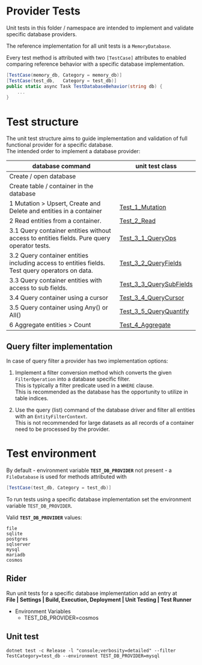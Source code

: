 
# Provider Tests

Unit tests in this folder / namespace are intended to implement and validate specific database providers.

The reference implementation for all unit tests is a `MemoryDatabase`.

Every test method is attributed with two `[TestCase]` attributes to enabled comparing
reference behavior with a specific database implementation.

```csharp
[TestCase(memory_db, Category = memory_db)]
[TestCase(test_db,   Category = test_db)]
public static async Task TestDatabaseBehavior(string db) {
    ...
}
```

# Test structure

The unit test structure aims to guide implementation and validation of full functional provider for a specific database.  
The intended order to implement a database provider:

| database command                                                                               | unit test class                                              |
|------------------------------------------------------------------------------------------------|------------------------------------------------------------- |
|     Create / open database                                                                     |                                                              |
|     Create table / container in the database                                                   |                                                              |
| 1   Mutation > Upsert, Create and Delete and entities in a container                           | [Test_1_Mutation](Test/Test_1_Mutation.cs)                   |
| 2   Read entities from a container.                                                            | [Test_2_Read](Test/Test_2_Read.cs)                           |
| 3.1 Query container entities without access to entities fields. Pure query operator tests.     | [Test_3_1_QueryOps](Test/Test_3_1_QueryOps.cs)               |
| 3.2 Query container entities including access to entities fields. Test query operators on data.| [Test_3_2_QueryFields](Test/Test_3_2_QueryFields.cs)         |
| 3.3 Query container entities with access to sub fields.                                        | [Test_3_3_QuerySubFields](Test/Test_3_3_QuerySubFields.cs)   |
| 3.4 Query container using a cursor                                                             | [Test_3_4_QueryCursor](Test/Test_3_4_QueryCursor.cs)         |
| 3.5 Query container using Any() or All()                                                       | [Test_3_5_QueryQuantify](Test/Test_3_5_QueryQuantify.cs)     |
| 6   Aggregate entities > Count                                                                 | [Test_4_Aggregate](Test/Test_4_Aggregate.cs)                 |


## Query filter implementation

In case of query filter a provider has two implementation options:

1. Implement a filter conversion method which converts the given `FilterOperation` into a database specific filter.  
   This is typically a filter predicate used in a `WHERE` clause.  
   This is recommended as the database has the opportunity to utilize in table indices.

2. Use the query (list) command of the database driver and filter all entities with an `EntityFilterContext`.  
   This is not recommended for large datasets as all records of a container need to be processed by the provider.


# Test environment

By default - environment variable **`TEST_DB_PROVIDER`** not present - a `FileDatabase` is used for methods attributed with
```csharp
[TestCase(test_db, Category = test_db)]
```

To run tests using a specific database implementation set the environment variable `TEST_DB_PROVIDER`.

Valid  **`TEST_DB_PROVIDER`** values:
```
file
sqlite
postgres
sqlserver
mysql
mariadb
cosmos
```


## Rider
Run unit tests for a specific database implementation add an entry at  
**File | Settings | Build, Execution, Deployment | Unit Testing | Test Runner**  
- Environment Variables
    - TEST_DB_PROVIDER=cosmos

## Unit test
```
dotnet test -c Release -l "console;verbosity=detailed" --filter TestCategory=test_db --environment TEST_DB_PROVIDER=mysql
```